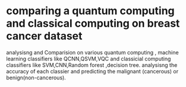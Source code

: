 # comparing a quantum computing and classical computing on breast cancer dataset
analysisng and Comparision on various quantum computing , machine learning classifiers like QCNN,QSVM,VQC and classicial  computing classifiers like SVM,CNN,Random forest ,decision tree. analysisng the accuracy of each classier and predicting the malignant (cancerous) or benign(non-cancerous). 
